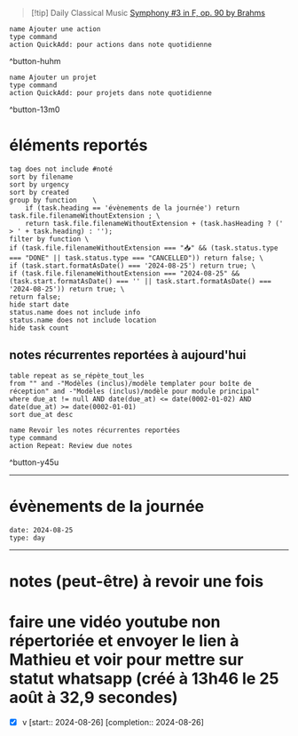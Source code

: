 



> [!tip] Daily Classical Music
> [Symphony #3 in F, op. 90 by Brahms](https://www.youtube.com/watch?v=4L0MqnAoEJM)

```button
name Ajouter une action
type command
action QuickAdd: pour actions dans note quotidienne
```
^button-huhm
```button
name Ajouter un projet
type command
action QuickAdd: pour projets dans note quotidienne
```
^button-13m0
# éléments reportés
```tasks
tag does not include #noté 
sort by filename 
sort by urgency 
sort by created 
group by function    \
	if (task.heading == 'évènements de la journée') return task.file.filenameWithoutExtension ; \
    return task.file.filenameWithoutExtension + (task.hasHeading ? (' > ' + task.heading) : '');
filter by function \
if (task.file.filenameWithoutExtension === "📥" && (task.status.type === "DONE" || task.status.type === "CANCELLED")) return false; \
if (task.start.formatAsDate() === '2024-08-25') return true; \
if (task.file.filenameWithoutExtension === "2024-08-25" && (task.start.formatAsDate() === '' || task.start.formatAsDate() === '2024-08-25')) return true; \
return false;
hide start date
status.name does not include info
status.name does not include location
hide task count
```

## notes récurrentes reportées à aujourd'hui
```dataview
table repeat as se_répète_tout_les
from "" and -"Modèles (inclus)/modèle templater pour boîte de réception" and -"Modèles (inclus)/modèle pour module principal"
where due_at != null AND date(due_at) <= date(0002-01-02) AND date(due_at) >= date(0002-01-01)
sort due_at desc
```

```button
name Revoir les notes récurrentes reportées
type command
action Repeat: Review due notes
```
^button-y45u
___
# évènements de la journée
```gEvent
date: 2024-08-25
type: day
```
___

# notes (peut-être) à revoir une fois

# faire une vidéo youtube non répertoriée et envoyer le lien à Mathieu et voir pour mettre sur statut whatsapp (créé à 13h46 le 25 août à 32,9 secondes)
- [X] v  [start:: 2024-08-26]  [completion:: 2024-08-26]
